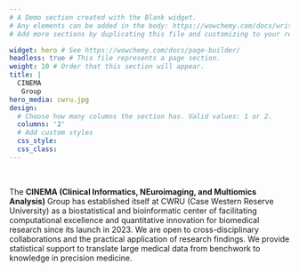 ```yaml
---
# A Demo section created with the Blank widget.
# Any elements can be added in the body: https://wowchemy.com/docs/writing-markdown-latex/
# Add more sections by duplicating this file and customizing to your requirements.

widget: hero # See https://wowchemy.com/docs/page-builder/
headless: true # This file represents a page section.
weight: 10 # Order that this section will appear.
title: |
  CINEMA
   Group
hero_media: cwru.jpg
design:
  # Choose how many columns the section has. Valid values: 1 or 2.
  columns: '2'
  # Add custom styles
  css_style:
  css_class:
---
```


<!-- Google tag (gtag.js) -->
<script async src="https://www.googletagmanager.com/gtag/js?id=G-Q89V2WHQWE"></script>
<script>
  window.dataLayer = window.dataLayer || [];
  function gtag(){dataLayer.push(arguments);}
  gtag('js', new Date());

  gtag('config', 'G-Q89V2WHQWE');
</script>

<br>

The **CINEMA (Clinical Informatics, NEuroimaging, and Multiomics Analysis)** Group has established itself at CWRU (Case Western Reserve University) as a biostatistical and bioinformatic center of facilitating computational excellence and quantitative innovation for biomedical research since its launch in 2023. We are open to cross-disciplinary collaborations and the practical application of research findings. We provide statistical support to translate large medical data from benchwork to knowledge in precision medicine.